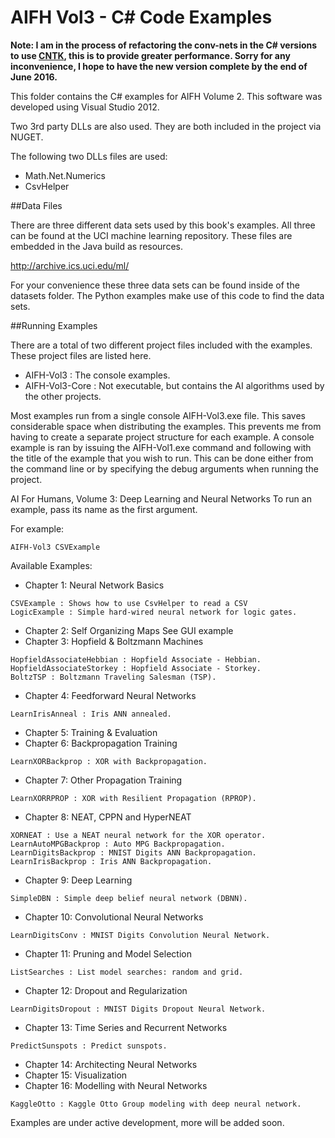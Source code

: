 AIFH Vol3  - C# Code Examples
====

**Note: I am in the process of refactoring the conv-nets in the C# versions to use [CNTK](https://github.com/Microsoft/CNTK), 
this is to provide greater performance. Sorry for any inconvenience, I hope to have the 
new version complete by the end of June 2016.**

This folder contains the C# examples for AIFH Volume 2.  This software was developed using Visual Studio 2012.

Two 3rd party DLLs are also used. They are both included in the project via NUGET.

The following two DLLs files are used:
* Math.Net.Numerics
* CsvHelper

##Data Files

There are three different data sets used by this book's examples.  All three can be found
at the UCI machine learning repository. These files are embedded in the Java build as
resources.

http://archive.ics.uci.edu/ml/

For your convenience these three data sets can be found inside of the datasets folder.
The Python examples make use of this code to find the data sets.

##Running Examples

There are a total of two different project files included with the examples.  These project files are listed here.

* AIFH-Vol3 : The console examples.
* AIFH-Vol3-Core : Not executable, but contains the AI algorithms used by the other projects.

Most examples run from a single console AIFH-Vol3.exe file.  This saves considerable space when distributing the examples.
This prevents me from having to create a separate project structure for each example.  A console example is ran by 
issuing the AIFH-Vol1.exe command and following with the title of the example that you wish to run.  This can be done
either from the command line or by specifying the debug arguments when running the project.

AI For Humans, Volume 3: Deep Learning and Neural Networks
To run an example, pass its name as the first argument.

For example: 
```
AIFH-Vol3 CSVExample
```
Available Examples:

* Chapter 1: Neural Network Basics
```
CSVExample : Shows how to use CsvHelper to read a CSV
LogicExample : Simple hard-wired neural network for logic gates.
```
* Chapter 2: Self Organizing Maps
See GUI example
* Chapter 3: Hopfield & Boltzmann Machines
```
HopfieldAssociateHebbian : Hopfield Associate - Hebbian.
HopfieldAssociateStorkey : Hopfield Associate - Storkey.
BoltzTSP : Boltzmann Traveling Salesman (TSP).
```
* Chapter 4: Feedforward Neural Networks
```
LearnIrisAnneal : Iris ANN annealed.
```
* Chapter 5: Training & Evaluation
* Chapter 6: Backpropagation Training
```
LearnXORBackprop : XOR with Backpropagation.
```
* Chapter 7: Other Propagation Training
```
LearnXORRPROP : XOR with Resilient Propagation (RPROP).
```
* Chapter 8: NEAT, CPPN and HyperNEAT
```
XORNEAT : Use a NEAT neural network for the XOR operator.
LearnAutoMPGBackprop : Auto MPG Backpropagation.
LearnDigitsBackprop : MNIST Digits ANN Backpropagation.
LearnIrisBackprop : Iris ANN Backpropagation.
```
* Chapter 9: Deep Learning
```
SimpleDBN : Simple deep belief neural network (DBNN).
```
* Chapter 10: Convolutional Neural Networks
```
LearnDigitsConv : MNIST Digits Convolution Neural Network.
```
* Chapter 11: Pruning and Model Selection
```
ListSearches : List model searches: random and grid.
```
* Chapter 12: Dropout and Regularization
```
LearnDigitsDropout : MNIST Digits Dropout Neural Network.
```
* Chapter 13: Time Series and Recurrent Networks
```
PredictSunspots : Predict sunspots.
```
* Chapter 14: Architecting Neural Networks
* Chapter 15: Visualization
* Chapter 16: Modelling with Neural Networks
```
KaggleOtto : Kaggle Otto Group modeling with deep neural network.
```
Examples are under active development, more will be added soon.